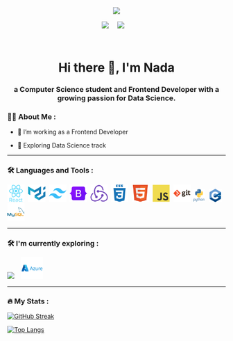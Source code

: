 <div id="header" align="center">
  <img src="https://i.giphy.com/media/v1.Y2lkPTc5MGI3NjExcWFjbTlicHUzcXliMGVva3RxcnZqYjNpbW14czZrdHIwNWZ3dHpudyZlcD12MV9pbnRlcm5hbF9naWZfYnlfaWQmY3Q9cw/VPnfM9bmR0ZaQo3qtK/giphy.gif" width="140"/>
</div>
<div align='center'>
<p>
  <a href="https://www.linkedin.com/in/nada-ayoub-a5954a246/"><img src="https://img.shields.io/badge/linkedin-%230077B5.svg?&style=for-the-badge&logo=linkedin&logoColor=white" /></a>&nbsp;&nbsp;&nbsp;&nbsp;
  <a href="mailto:nadaayoub362@gmail.com?subject=Olá%20Stefany"><img src="https://img.shields.io/badge/gmail-%23D14836.svg?&style=for-the-badge&logo=gmail&logoColor=white" /></a>&nbsp;&nbsp;&nbsp;&nbsp;
</p>
<img src="https://komarev.com/ghpvc/?username=nada-hazem&style=flat-square&color=blue" alt=""/>
<h1 align="center">Hi there 👋, I'm Nada </h1>
<h3 align="center">a Computer Science student and Frontend Developer with a growing passion for Data Science.</h3>
</div>

### :woman_technologist: About Me :
- :telescope: I’m working as a Frontend Developer 

- :seedling: Exploring Data Science track 
---

### :hammer_and_wrench: Languages and Tools :

<div>
  <img src="https://github.com/devicons/devicon/blob/master/icons/react/react-original-wordmark.svg" title="React" alt="React" width="40" height="40"/>&nbsp;
  <img src="https://github.com/devicons/devicon/blob/master/icons/materialui/materialui-original.svg" title="Material UI" alt="Material UI" width="40" height="40"/>&nbsp;
  <img src="https://github.com/devicons/devicon/blob/master/icons/tailwindcss/tailwindcss-original.svg" width="40" heeight="40"/>&nbsp;
  <img src="https://github.com/devicons/devicon/blob/master/icons/bootstrap/bootstrap-original.svg" width="40" height=40"/>&nbsp;
  <img src="https://github.com/devicons/devicon/blob/master/icons/redux/redux-original.svg" title="Redux" alt="Redux " width="40" height="40"/>&nbsp;
  <img src="https://github.com/devicons/devicon/blob/master/icons/css3/css3-plain-wordmark.svg"  title="CSS3" alt="CSS" width="40" height="40"/>&nbsp;
  <img src="https://github.com/devicons/devicon/blob/master/icons/html5/html5-original.svg" title="HTML5" alt="HTML" width="40" height="40"/>&nbsp;
  <img src="https://github.com/devicons/devicon/blob/master/icons/javascript/javascript-original.svg" title="JavaScript" alt="JavaScript" width="40" height="40"/>&nbsp;
  <img src="https://github.com/devicons/devicon/blob/master/icons/git/git-original-wordmark.svg" title="Git" **alt="Git" width="40" height="40"/>
  <img src="https://github.com/devicons/devicon/blob/master/icons/python/python-original-wordmark.svg" width="30" height="30"/>&nbsp;
 <img src="https://github.com/devicons/devicon/blob/master/icons/cplusplus/cplusplus-original.svg" width="30"
 heeight="30"/>
   <img src="https://github.com/devicons/devicon/blob/master/icons/mysql/mysql-original-wordmark.svg" title="MySQL"  alt="MySQL" width="40" height="40"/>&nbsp;
</div> 
<hr>

### :hammer_and_wrench: I'm currently exploring :
<div>
  <img src="https://img.shields.io/badge/PowerBi-FF5D01.svg?style=for-the-badge&logo=PowerBi&logoColor=white" />&nbsp;&nbsp;&nbsp;
  <img src="https://github.com/devicons/devicon/blob/master/icons/azure/azure-original-wordmark.svg" width="50" height="50"/>&nbsp;

  ---

### :fire: My Stats :
[![GitHub Streak](http://github-readme-streak-stats.herokuapp.com?user=nada-hazem&theme=dark&background=000000)](https://git.io/streak-stats)

  [![Top Langs](https://github-readme-stats.vercel.app/api/top-langs/?username=nada-hazem&layout=compact&theme=vision-friendly-dark)](https://github.com/anuraghazra/github-readme-stats)







<!--
**nada-hazem/nada-hazem** is a ✨ _special_ ✨ repository because its `README.md` (this file) appears on your GitHub profile.

Here are some ideas to get you started:

- 🔭 I’m currently working on ...
- 🌱 I’m currently learning ...
- 👯 I’m looking to collaborate on ...
- 🤔 I’m looking for help with ...
- 💬 Ask me about ...
- 📫 How to reach me: ...
- 😄 Pronouns: ...
- ⚡ Fun fact: ...
-->
